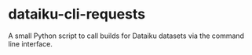 # dataiku-cli-requests
A small Python script to call builds for Dataiku datasets via the command line interface. 

